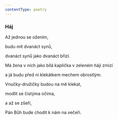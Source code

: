 ```yaml
---
contentType: poetry
---
```


<section>

### Háj

Až jednou se ožením,

budu mít dvanáct synů,

dvanáct synů jako dvanáct břízí.

Má žena v nich jako bílá kaplička v zeleném háji zmizí

a já budu před ni klekátkem mechem obrostlým.

Vnučky-družičky budou na mě klekat,

modlit se čistýma očima,

a až se zšeří,

Pán Bůh bude chodit k nám na večeři.

</section>
